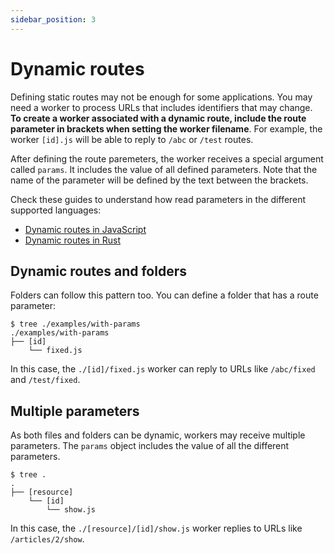 ```yaml
---
sidebar_position: 3
---
```


# Dynamic routes

Defining static routes may not be enough for some applications. You may need a worker to process URLs that includes identifiers that may change. **To create a worker associated with a dynamic route, include the route parameter in brackets when setting the worker filename**. For example, the worker `[id].js` will be able to reply to `/abc` or `/test` routes.

After defining the route paremeters, the worker receives a special argument called `params`. It includes the value of all defined parameters. Note that the name of the parameter will be defined by the text between the brackets.

Check these guides to understand how read parameters in the different supported languages:

* [Dynamic routes in JavaScript](../tutorials/javascript-workers.md#dynamic-routes)
* [Dynamic routes in Rust](../tutorials/rust-workers.md#dynamic-routes)

## Dynamic routes and folders

Folders can follow this pattern too. You can define a folder that has a route parameter:

```
$ tree ./examples/with-params
./examples/with-params
├── [id]
    └── fixed.js
```

In this case, the `./[id]/fixed.js` worker can reply to URLs like `/abc/fixed` and `/test/fixed`.

## Multiple parameters

As both files and folders can be dynamic, workers may receive multiple parameters. The `params` object includes the value of all the different parameters.

```
$ tree .
.
├── [resource]
    └── [id]
        └── show.js
```

In this case, the `./[resource]/[id]/show.js` worker replies to URLs like `/articles/2/show`.